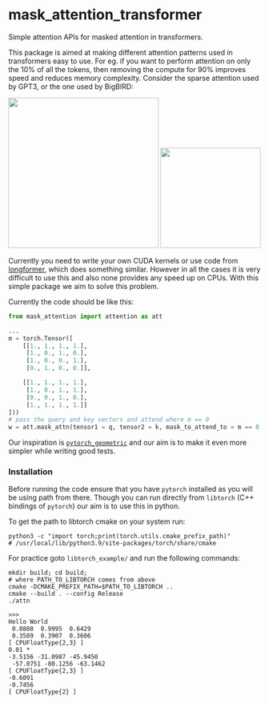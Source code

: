 # mask_attention_transformer

Simple attention APIs for masked attention in transformers.

This package is aimed at making different attention patterns used in transformers easy to use. For eg. if you want to perform attention on only the 10% of all the tokens, then removing the compute for 90% improves speed and reduces memory complexity. Consider the sparse attention used by GPT3, or the one used by BigBIRD:

<img src="https://lilianweng.github.io/lil-log/assets/images/sparse-attention.png" height=300px>
<img src="https://miro.medium.com/max/430/0*J32UHaxXZ782KGLo.png" height=200px>

Currently you need to write your own CUDA kernels or use code from [longformer](https://github.com/allenai/longformer), which does something similar. However in all the cases it is very difficult to use this and also none provides any speed up on CPUs. With this simple package we aim to solve this problem.

Currently the code should be like this:
```python
from mask_attention import attention as att

...
m = torch.Tensor([
    [[1., 1., 1., 1.],
     [1., 0., 1., 0.],
     [1., 0., 0., 1.],
     [0., 1., 0., 0.]],

    [[1., 1., 1., 1.],
     [1., 0., 1., 1.],
     [0., 0., 1., 0.],
     [1., 1., 1., 1.]]
]))
# pass the query and key vectors and attend where m == 0
w = att.mask_attn(tensor1 = q, tensor2 = k, mask_to_attend_to = m == 0, fill = -1e6)
```

Our inspiration is [`pytorch_geometric`](https://github.com/rusty1s/pytorch_scatter/tree/master) and our aim is to make it even more simpler while writing good tests.

### Installation

Before running the code ensure that you have `pytorch` installed as you will be using path from there. Though you can run directly from `libtorch` (C++ bindings of `pytorch`) our aim is to use this in python.

To get the path to libtorch cmake on your system run:
```
python3 -c "import torch;print(torch.utils.cmake_prefix_path)"
# /usr/local/lib/python3.9/site-packages/torch/share/cmake
```

For practice goto `libtorch_example/` and run the following commands:
```
mkdir build; cd build;
# where PATH_TO_LIBTORCH comes from above
cmake -DCMAKE_PREFIX_PATH=$PATH_TO_LIBTORCH ..
cmake --build . --config Release
./attn

>>>
Hello World
 0.0808  0.9995  0.6429
 0.3589  0.3907  0.3606
[ CPUFloatType{2,3} ]
0.01 *
-3.5156 -31.0987 -45.9450
 -57.0751 -80.1256 -63.1462
[ CPUFloatType{2,3} ]
-0.6091
-0.7456
[ CPUFloatType{2} ]

```

<!-- ### Tests -->

<!-- To run the tests please install `pytest` and run in CLI `pytest`. -->
